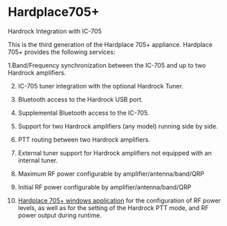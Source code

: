 ﻿# Hardplace705+
 Hardrock Integration with IC-705

This is the third generation of the Hardplace 705+ appliance.  Hardplace 705+ provides the following services:

 1.Band/Frequency synchronization between the IC-705 and up to two Hardrock amplifiers.
 
 2. IC-705 tuner integration with the optional Hardrock Tuner.
 
 3. Bluetooth access to the Hardrock USB port.
 
 4. Supplemental Bluetooth access to the IC-705.
 
 5. Support for two Hardrock amplifiers (any model) running side by side.
 
 6. PTT routing between two Hardrock amplifiers.
 
 7. External tuner support for Hardrock amplifiers not equipped with an internal tuner.
 
 8. Maximum RF power configurable by amplifier/antenna/band/QRP
 
 9. Initial RF power configurable by amplifier/antenna/band/QRP
 
 10. [Hardplace 705+ windows application](https://github.com/AC1KM/Hardplace_705_Plus-Control-Panel.git) for the configuration of RF power levels, as well as  for the setting of the Hardrock PTT mode, and RF power output during runtime.



